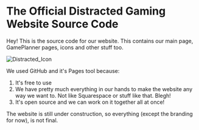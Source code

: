 # The Official Distracted Gaming Website Source Code
Hey! This is the source code for our website. This contains our main page, GamePlanner pages, icons and other stuff too.

![Distracted_Icon](https://github.com/user-attachments/assets/b632c2b5-2614-4294-b21d-21edf8f5f8d1)

We used GitHub and it's Pages tool because: 

1. It's free to use 
2. We have pretty much everything in our hands to make the website any way we want to. Not like Squarespace or stuff like that. Blegh! 
3. It's open source and we can work on it together all at once!

The website is still under construction, so everything (except the branding for now), is not final.
